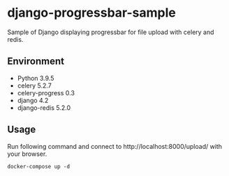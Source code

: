 # django-progressbar-sample
Sample of Django displaying progressbar for file upload with celery and redis.

## Environment
* Python 3.9.5
* celery           5.2.7
* celery-progress  0.3
* django 4.2
* django-redis     5.2.0

## Usage
Run following command and connect to http://localhost:8000/upload/ with your browser.
```
docker-compose up -d
```

